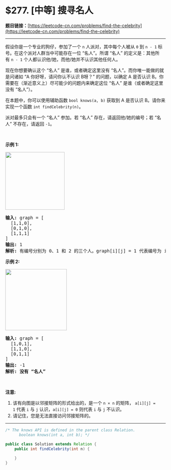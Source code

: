 # $277. [中等] 搜寻名人

**题目链接：**[https://leetcode-cn.com/problems/find-the-celebrity](https://leetcode-cn.com/problems/find-the-celebrity)

---

<div class="content__1Y2H">
 <div class="notranslate">
  <p>假设你是一个专业的狗仔，参加了一个&nbsp;<code>n</code>&nbsp;人派对，其中每个人被从&nbsp;<code>0</code>&nbsp;到&nbsp;<code>n - 1</code>&nbsp;标号。在这个派对人群当中可能存在一位&nbsp;“名人”。所谓 “名人” 的定义是：其他所有&nbsp;<code>n - 1</code>&nbsp;个人都认识他/她，而他/她并不认识其他任何人。</p> 
  <p>现在你想要确认这个 “名人” 是谁，或者确定这里没有&nbsp;“名人”。而你唯一能做的就是问诸如 “A&nbsp;你好呀，请问你认不认识&nbsp;B呀？”&nbsp;的问题，以确定 A 是否认识 B。你需要在（渐近意义上）尽可能少的问题内来确定这位 “名人” 是谁（或者确定这里没有 “名人”）。</p> 
  <p>在本题中，你可以使用辅助函数&nbsp;<code>bool knows(a, b)</code>&nbsp;获取到 A&nbsp;是否认识 B。请你来实现一个函数&nbsp;<code>int findCelebrity(n)</code>。</p> 
  <p>派对最多只会有一个 “名人” 参加。若&nbsp;“名人” 存在，请返回他/她的编号；若&nbsp;“名人”&nbsp;不存在，请返回&nbsp;<code>-1</code>。</p> 
  <p>&nbsp;</p> 
  <p><strong>示例 1:</strong></p> 
  <p><img style="height: 181px; width: 186px;" src="/uploads/2019/02/02/277_example_1_bold.PNG" alt=""></p> 
  <pre class="language-text"><strong>输入: </strong>graph = [
&nbsp; [1,1,0],
&nbsp; [0,1,0],
&nbsp; [1,1,1]
]
<strong>输出: </strong>1
<strong>解析: </strong>有编号分别为 0、1 和 2 的三个人。graph[i][j] = 1 代表编号为 i 的人认识编号为 j 的人，而 graph[i][j] = 0 则代表编号为 i 的人不认识编号为 j 的人。“名人” 是编号 1 的人，因为 0 和 2 均认识他/她，但 1 不认识任何人。
</pre> 
  <p><strong>示例&nbsp;2:</strong></p> 
  <p><img style="height: 192px; width: 193px;" src="/uploads/2019/02/02/277_example_2.PNG" alt=""></p> 
  <pre class="language-text"><strong>输入: </strong>graph = [
&nbsp; [1,0,1],
&nbsp; [1,1,0],
&nbsp; [0,1,1]
]
<strong>输出: </strong>-1
<strong>解析: 没有 “名人”</strong>
</pre> 
  <p>&nbsp;</p> 
  <p><strong>注意:</strong></p> 
  <ol> 
   <li>该有向图是以邻接矩阵的形式给出的，是一个&nbsp;<code>n ×&nbsp;n</code>&nbsp;的矩阵，&nbsp;<code>a[i][j] = 1</code>&nbsp;代表&nbsp;<code>i</code>&nbsp;与&nbsp;<code>j</code>&nbsp;认识，<code>a[i][j] = 0</code>&nbsp;则代表&nbsp;<code>i</code>&nbsp;与&nbsp;<code>j</code>&nbsp;不认识。</li> 
   <li>请记住，您是无法直接访问邻接矩阵的。</li> 
  </ol> 
 </div>
</div>

---

```java
/* The knows API is defined in the parent class Relation.
      boolean knows(int a, int b); */

public class Solution extends Relation {
    public int findCelebrity(int n) {
        
    }
}
```